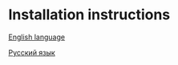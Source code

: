 # Installation instructions

[English language](lang/en_US/README.md)

[Русский язык](lang/ru_RU/README.md)